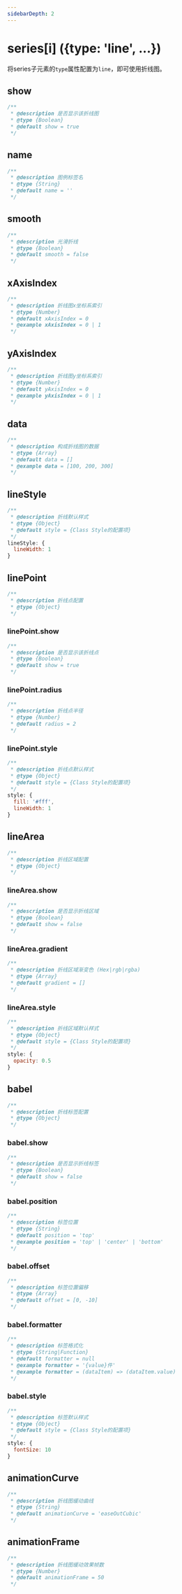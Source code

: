 ```yaml
---
sidebarDepth: 2
---
```


# series[i] ({type: 'line', ...})

将series子元素的`type`属性配置为`line`，即可使用折线图。

## show

```js
/**
 * @description 是否显示该折线图
 * @type {Boolean}
 * @default show = true
 */
```

## name

```js
/**
 * @description 图例标签名
 * @type {String}
 * @default name = ''
 */
```

## smooth

```js
/**
 * @description 光滑折线
 * @type {Boolean}
 * @default smooth = false
 */
```

## xAxisIndex

```js
/**
 * @description 折线图x坐标系索引
 * @type {Number}
 * @default xAxisIndex = 0
 * @example xAxisIndex = 0 | 1
 */
```

## yAxisIndex

```js
/**
 * @description 折线图y坐标系索引
 * @type {Number}
 * @default yAxisIndex = 0
 * @example yAxisIndex = 0 | 1
 */
```

## data

```js
/**
 * @description 构成折线图的数据
 * @type {Array}
 * @default data = []
 * @example data = [100, 200, 300]
 */
```

## lineStyle

```js
/**
 * @description 折线默认样式
 * @type {Object}
 * @default style = {Class Style的配置项}
 */
lineStyle: {
  lineWidth: 1
}
```

## linePoint

```js
/**
 * @description 折线点配置
 * @type {Object}
 */
```

### linePoint.show

```js
/**
 * @description 是否显示该折线点
 * @type {Boolean}
 * @default show = true
 */
```

### linePoint.radius

```js
/**
 * @description 折线点半径
 * @type {Number}
 * @default radius = 2
 */
```

### linePoint.style

```js
/**
 * @description 折线点默认样式
 * @type {Object}
 * @default style = {Class Style的配置项}
 */
style: {
  fill: '#fff',
  lineWidth: 1
}
```

## lineArea

```js
/**
 * @description 折线区域配置
 * @type {Object}
 */
```

### lineArea.show

```js
/**
 * @description 是否显示折线区域
 * @type {Boolean}
 * @default show = false
 */
```

### lineArea.gradient

```js
/**
 * @description 折线区域渐变色 (Hex|rgb|rgba)
 * @type {Array}
 * @default gradient = []
 */
```

### lineArea.style

```js
/**
 * @description 折线区域默认样式
 * @type {Object}
 * @default style = {Class Style的配置项}
 */
style: {
  opacity: 0.5
}
```

## babel

```js
/**
 * @description 折线标签配置
 * @type {Object}
 */
```

### babel.show

```js
/**
 * @description 是否显示折线标签
 * @type {Boolean}
 * @default show = false
 */
```

### babel.position

```js
/**
 * @description 标签位置
 * @type {String}
 * @default position = 'top'
 * @example position = 'top' | 'center' | 'bottom'
 */
```

### babel.offset

```js
/**
 * @description 标签位置偏移
 * @type {Array}
 * @default offset = [0, -10]
 */
```

### babel.formatter

```js
/**
 * @description 标签格式化
 * @type {String|Function}
 * @default formatter = null
 * @example formatter = '{value}件'
 * @example formatter = (dataItem) => (dataItem.value)
 */
```

### babel.style

```js
/**
 * @description 标签默认样式
 * @type {Object}
 * @default style = {Class Style的配置项}
 */
style: {
  fontSize: 10
}
```

## animationCurve

```js
/**
 * @description 折线图缓动曲线
 * @type {String}
 * @default animationCurve = 'easeOutCubic'
 */
```

## animationFrame

```js
/**
 * @description 折线图缓动效果帧数
 * @type {Number}
 * @default animationFrame = 50
 */
```